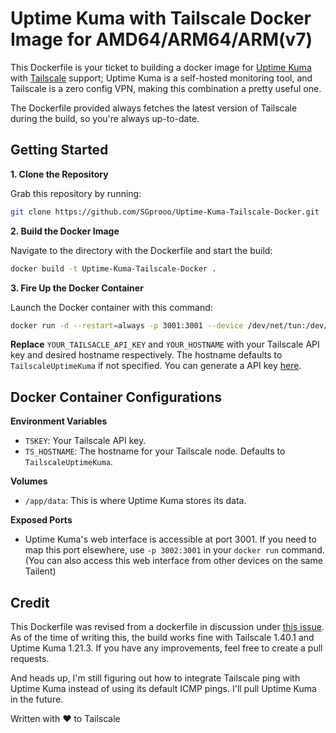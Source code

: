 # Uptime Kuma with Tailscale Docker Image for AMD64/ARM64/ARM(v7)

This Dockerfile is your ticket to building a docker image for [Uptime Kuma](https://github.com/louislam/uptime-kuma) with [Tailscale](https://tailscale.com) support; Uptime Kuma is a self-hosted monitoring tool, and Tailscale is a zero config VPN, making this combination a pretty useful one.

The Dockerfile provided always fetches the latest version of Tailscale during the build, so you're always up-to-date.

## Getting Started

**1. Clone the Repository**

Grab this repository by running:

```bash
git clone https://github.com/SGprooo/Uptime-Kuma-Tailscale-Docker.git
```

**2. Build the Docker Image**

Navigate to the directory with the Dockerfile and start the build:

```bash
docker build -t Uptime-Kuma-Tailscale-Docker .
```

**3. Fire Up the Docker Container**

Launch the Docker container with this command:

```bash
docker run -d --restart=always -p 3001:3001 --device /dev/net/tun:/dev/net/tun --cap-add=NET_ADMIN -v uptime-kuma:/app/data --name uptime-kuma -e TSKEY=YOUR_TAILSACLE_API_KEY -e TS_HOSTNAME=YOUR_HOSTNAME uptime-kuma-tailscale
```
**Replace** `YOUR_TAILSACLE_API_KEY` and `YOUR_HOSTNAME` with your Tailscale API key and desired hostname respectively. The hostname defaults to `TailscaleUptimeKuma` if not specified. You can generate a API key [here](https://login.tailscale.com/admin/settings/keys).

## Docker Container Configurations

**Environment Variables**
- `TSKEY`: Your Tailscale API key.
- `TS_HOSTNAME`: The hostname for your Tailscale node. Defaults to `TailscaleUptimeKuma`.

**Volumes**
- `/app/data`: This is where Uptime Kuma stores its data.

**Exposed Ports**
- Uptime Kuma's web interface is accessible at port 3001. If you need to map this port elsewhere, use `-p 3002:3001` in your `docker run` command. (You can also access this web interface from other devices on the same Tailent)

## Credit

This Dockerfile was revised from a dockerfile in discussion under [this issue](https://github.com/louislam/uptime-kuma/issues/1981). As of the time of writing this, the build works fine with Tailscale 1.40.1 and Uptime Kuma 1.21.3. If you have any improvements, feel free to create a pull requests.

And heads up, I'm still figuring out how to integrate Tailscale ping with Uptime Kuma instead of using its default ICMP pings. I'll pull Uptime Kuma in the future.

Written with ❤️ to Tailscale

